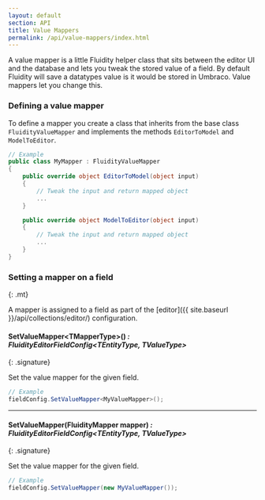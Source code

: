 ```yaml
---
layout: default
section: API
title: Value Mappers
permalink: /api/value-mappers/index.html
---
```


A value mapper is a little Fluidity helper class that sits between the editor UI and the database and lets you tweak the stored value of a field. By default Fluidity will save a datatypes value is it would be stored in Umbraco. Value mappers let you change this. 

### Defining a value mapper

To define a mapper you create a class that inherits from the base class `FluidityValueMapper` and implements the methods `EditorToModel` and `ModelToEditor`.

````csharp
// Example
public class MyMapper : FluidityValueMapper
{
    public override object EditorToModel(object input)
    {
        // Tweak the input and return mapped object
        ...
    }

    public override object ModelToEditor(object input)
    {
        // Tweak the input and return mapped object
        ...
    }    
}
````

### Setting a mapper on a field
{: .mt}

A mapper is assigned to a field as part of the [editor]({{ site.baseurl }}/api/collections/editor/) configuration.

#### SetValueMapper&lt;TMapperType&gt;() *: FluidityEditorFieldConfig&lt;TEntityType, TValueType&gt;*
{: .signature}

Set the value mapper for the given field.

````csharp
// Example
fieldConfig.SetValueMapper<MyValueMapper>();
````

---

#### SetValueMapper(FluidityMapper mapper) *: FluidityEditorFieldConfig&lt;TEntityType, TValueType&gt;*
{: .signature}

Set the value mapper for the given field.

````csharp
// Example
fieldConfig.SetValueMapper(new MyValueMapper());
````